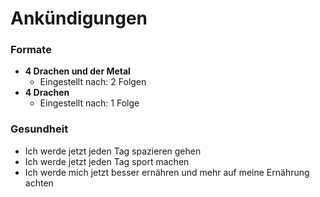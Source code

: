 # Ankündigungen

### Formate
- **4 Drachen und der Metal**
  - Eingestellt nach: 2 Folgen
- **4 Drachen**
  - Eingestellt nach: 1 Folge

### Gesundheit
- Ich werde jetzt jeden Tag spazieren gehen
- Ich werde jetzt jeden Tag sport machen
- Ich werde mich jetzt besser ernähren und mehr auf meine Ernährung achten
